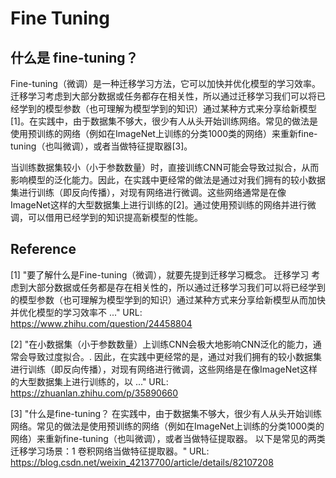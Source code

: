 # Fine Tuning

## 什么是 fine-tuning？

Fine-tuning（微调）是一种迁移学习方法，它可以加快并优化模型的学习效率。迁移学习考虑到大部分数据或任务都存在相关性，所以通过迁移学习我们可以将已经学到的模型参数（也可理解为模型学到的知识）通过某种方式来分享给新模型[1]。在实践中，由于数据集不够大，很少有人从头开始训练网络。常见的做法是使用预训练的网络（例如在ImageNet上训练的分类1000类的网络）来重新fine-tuning（也叫微调），或者当做特征提取器[3]。

当训练数据集较小（小于参数数量）时，直接训练CNN可能会导致过拟合，从而影响模型的泛化能力。因此，在实践中更经常的做法是通过对我们拥有的较小数据集进行训练（即反向传播），对现有网络进行微调。这些网络通常是在像ImageNet这样的大型数据集上进行训练的[2]。通过使用预训练的网络并进行微调，可以借用已经学到的知识提高新模型的性能。

## Reference

[1] "要了解什么是Fine-tuning（微调），就要先提到迁移学习概念。 迁移学习 考虑到大部分数据或任务都是存在相关性的，所以通过迁移学习我们可以将已经学到的模型参数（也可理解为模型学到的知识）通过某种方式来分享给新模型从而加快并优化模型的学习效率不 ..."
URL: <https://www.zhihu.com/question/24458804>

[2] "在小数据集（小于参数数量）上训练CNN会极大地影响CNN泛化的能力，通常会导致过度拟合。. 因此，在实践中更经常的是，通过对我们拥有的较小数据集进行训练（即反向传播），对现有网络进行微调，这些网络是在像ImageNet这样的大型数据集上进行训练的，以 ..."
URL: <https://zhuanlan.zhihu.com/p/35890660>

[3] "什么是fine-tuning？ 在实践中，由于数据集不够大，很少有人从头开始训练网络。常见的做法是使用预训练的网络（例如在ImageNet上训练的分类1000类的网络）来重新fine-tuning（也叫微调），或者当做特征提取器。 以下是常见的两类迁移学习场景：1 卷积网络当做特征提取器。"
URL: <https://blog.csdn.net/weixin_42137700/article/details/82107208>

